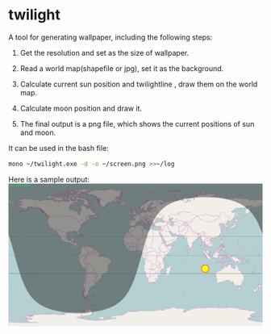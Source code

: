 # twilight
A tool for generating wallpaper, including the following steps:

1. Get the resolution and set as the size of wallpaper.

2. Read a world map(shapefile or jpg), set it as the background.

3. Calculate current sun position and twilightline , draw them on the world map.

4. Calculate moon position and draw it.

5. The final output is a png file, which shows the current positions of sun and moon. 

It can be used in the bash file:
```bash
mono ~/twilight.exe -d -o ~/screen.png >>~/log
```

Here is a sample output:
![Alt text](./sampleimg/screen.png)
